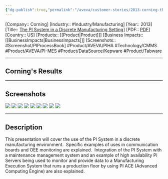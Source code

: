 ```yaml
---
{"dg-publish":true,"permalink":"/aveva/customer-stories/2013-corning-the-pi-system-in-a-discrete-manufacturing-setting/"}
---
```


[Company:: Corning]
[Industry:: #Industry/Manufacturing]
[Year:: 2013]
[Title:: [The PI System in a Discrete Manufacturing Setting](https://resources.osisoft.com/presentations/the-pi-system-in-a-discrete-manufacturing-setting/)]
[PDF:: [PDF](https://cdn.osisoft.com/corp/en/media/presentations/2013/RegionalSeminars/NewYork/PDFs/RS2012_NewYork_Corning_JohnDolewa_ThePISysteminaDiscreteManufacturingSetting.pdf)]
[Country:: US]
[Products:: [[Product\|Product]]]
[Business Impacts:: [[BusinessImpacts\|BusinessImpacts]]]
[Screenshots:: #Screenshot/PIProcessBook]
#Product/AVEVA/PIHA #Technology/CMMS #Product/AVEVA/PI-MES #Product/DataSource/Kepware #Product/Tabware

---
## Corning's Results

---
## Screenshots
![](https://i.imgur.com/rRb3Heq.png)
![](https://i.imgur.com/HAal30X.png)
![](https://i.imgur.com/eL46Qkt.png)
![](https://i.imgur.com/WaHJ6Tj.png)
![](https://i.imgur.com/zd5kNxw.png)
![](https://i.imgur.com/SesWkTj.png)
![](https://i.imgur.com/ghhI83U.png)
![](https://i.imgur.com/SjNlEbc.png)
![](https://i.imgur.com/JRhTaZi.png)

---
## Description
This presentation will cover the use of the PI System in a discrete manufacturing environment.  Specific examples of uses in communication boards and OEE monitoring are explained.  Integration of the PI System with a maintenance management system and an example of high availability PI Servers being used to monitor and provide data to a Manufacturing Execution System that runs a production floor by using PI ACE (Advanced Computing Engine) are also explained.